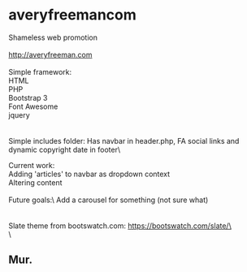# averyfreemancom
Shameless web promotion\
\
http://averyfreeman.com
\
\
Simple framework:\
  HTML\
  PHP\
  Bootstrap 3\
  Font Awesome\
  jquery\
  \
\
Simple includes folder: Has navbar in header.php, FA social links and dynamic copyright date in footer\

Current work:\
  Adding 'articles' to navbar as dropdown context\
  Altering content\
  \
Future goals:\ 
  Add a carousel for something (not sure what)\
\
\
Slate theme from bootswatch.com: https://bootswatch.com/slate/\
\
\
## Mur.
